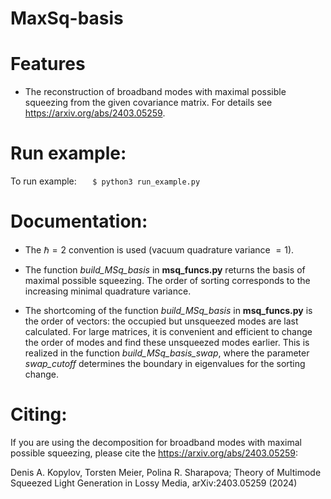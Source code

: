 # MaxSq-basis


Features
============

* The reconstruction of broadband modes with maximal possible squeezing from the given covariance matrix. For details see <https://arxiv.org/abs/2403.05259>.


Run example:
============
To run example:
```    $ python3 run_example.py ```


Documentation:
============

* The $\hbar=2$ convention is used (vacuum quadrature variance $=1$). 

* The function *build_MSq_basis* in **msq_funcs.py** returns the basis of maximal possible squeezing. The order of sorting corresponds to the increasing minimal quadrature variance.

* The shortcoming of the function *build_MSq_basis* in **msq_funcs.py** is the order of vectors: the occupied but unsqueezed modes are last calculated. For large matrices, it is convenient and efficient to change the order of modes and find these unsqueezed modes earlier.
This is realized in the function *build_MSq_basis_swap*, where the parameter *swap_cutoff* determines the boundary in eigenvalues for the sorting change.


Citing:
============

If you are using the decomposition for broadband modes with maximal possible squeezing, please cite the <https://arxiv.org/abs/2403.05259>:

Denis A. Kopylov, Torsten Meier, Polina R. Sharapova; Theory of Multimode Squeezed Light Generation in Lossy Media, arXiv:2403.05259 (2024)

